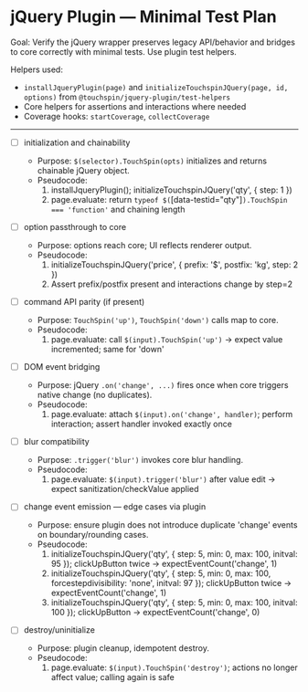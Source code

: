 # jQuery Plugin — Minimal Test Plan

Goal: Verify the jQuery wrapper preserves legacy API/behavior and bridges to core correctly with minimal tests. Use plugin test helpers.

Helpers used:
- `installJqueryPlugin(page)` and `initializeTouchspinJQuery(page, id, options)` from `@touchspin/jquery-plugin/test-helpers`
- Core helpers for assertions and interactions where needed
- Coverage hooks: `startCoverage`, `collectCoverage`

---

- [ ] initialization and chainability
  - Purpose: `$(selector).TouchSpin(opts)` initializes and returns chainable jQuery object.
  - Pseudocode:
    1) installJqueryPlugin(); initializeTouchspinJQuery('qty', { step: 1 })
    2) page.evaluate: return `typeof $(`[data-testid="qty"]`).TouchSpin === 'function'` and chaining length

- [ ] option passthrough to core
  - Purpose: options reach core; UI reflects renderer output.
  - Pseudocode:
    1) initializeTouchspinJQuery('price', { prefix: '$', postfix: 'kg', step: 2 })
    2) Assert prefix/postfix present and interactions change by step=2

- [ ] command API parity (if present)
  - Purpose: `TouchSpin('up')`, `TouchSpin('down')` calls map to core.
  - Pseudocode:
    1) page.evaluate: call `$(input).TouchSpin('up')` → expect value incremented; same for 'down'

- [ ] DOM event bridging
  - Purpose: jQuery `.on('change', ...)` fires once when core triggers native change (no duplicates).
  - Pseudocode:
    1) page.evaluate: attach `$(input).on('change', handler)`; perform interaction; assert handler invoked exactly once

- [ ] blur compatibility
  - Purpose: `.trigger('blur')` invokes core blur handling.
  - Pseudocode:
    1) page.evaluate: `$(input).trigger('blur')` after value edit → expect sanitization/checkValue applied

- [ ] change event emission — edge cases via plugin
  - Purpose: ensure plugin does not introduce duplicate 'change' events on boundary/rounding cases.
  - Pseudocode:
    1) initializeTouchspinJQuery('qty', { step: 5, min: 0, max: 100, initval: 95 }); clickUpButton twice → expectEventCount('change', 1)
    2) initializeTouchspinJQuery('qty', { step: 5, min: 0, max: 100, forcestepdivisibility: 'none', initval: 97 }); clickUpButton twice → expectEventCount('change', 1)
    3) initializeTouchspinJQuery('qty', { step: 5, min: 0, max: 100, initval: 100 }); clickUpButton → expectEventCount('change', 0)

- [ ] destroy/uninitialize
  - Purpose: plugin cleanup, idempotent destroy.
  - Pseudocode:
    1) page.evaluate: `$(input).TouchSpin('destroy')`; actions no longer affect value; calling again is safe
